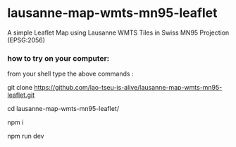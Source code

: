 # lausanne-map-wmts-mn95-leaflet
A simple Leaflet Map using Lausanne WMTS Tiles in Swiss MN95 Projection (EPSG:2056)

### how to try on your computer:
from your shell type the above commands :

  git clone https://github.com/lao-tseu-is-alive/lausanne-map-wmts-mn95-leaflet.git
  
  cd lausanne-map-wmts-mn95-leaflet/
  
  npm i
  
  npm run dev
